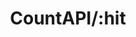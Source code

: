 ---
title: CountAPI/:hit
position_number: 3.7
type: get
description:
parameters:
content_markdown: |-
  ### /hit/:namespace?/:key ###

  An easier way to track incrementing by one keys. This endpoint will create a key if it doesn't exists and increment it by one on each subsequent request. Optionally specify a namespace.

  The key created has the following properties:

  - enable_reset to 0 (false)
  - update_lowerbound to 0
  - update_upperbound to 1

  Effectively making the key only incrementable by one.
left_code_blocks:
  - code_block: |-
       https://api.countapi.xyz/hit/mysite.com/visits
    title: Test
    language: bash
  - code_block: |-
       https://api.countapi.xyz/hit/nonexisting
    title: Non existing
    language: bash
right_code_blocks:
  - code_block: |-
        (value was 35)
        {
          "value": 36
        }
    title: Test
    language: json
  - code_block: |-
        (key is created)
        {
          "value": 1
        }
    title: Non existing
    language: json
---